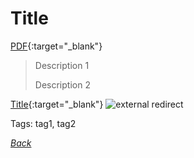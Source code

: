 # Title

[PDF](../../docs/pdf.pdf){:target="_blank"}

> Description 1
>
> Description 2

[Title](https://www.info-site.com/doc){:target="_blank"} ![external redirect](../../img/ext-redir.png)

Tags: tag1, tag2

[_Back_](../)

